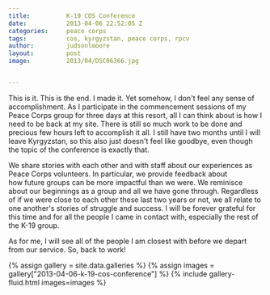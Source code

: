 ```yaml
---
title:			K-19 COS Conference
date:			2013-04-06 22:52:05 Z
categories:		peace corps
tags:			cos, kyrgyzstan, peace corps, rpcv
author:			judsonlmoore
layout:			post
image:			2013/04/DSC06366.jpg


---
```


This is it. This is the end. I made it. Yet somehow, I don't feel any sense of accomplishment. As I participate in the commencement sessions of my Peace Corps group for three days at this resort, all I can think about is how I need to be back at my site. There is still so much work to be done and precious few hours left to accomplish it all. I still have two months until I will leave Kyrgyzstan, so this also just doesn't feel like goodbye, even though the topic of the conference is exactly that.

We share stories with each other and with staff about our experiences as Peace Corps volunteers. In particular, we provide feedback about how future groups can be more impactful than we were. We reminisce about our beginnings as a group and all we have gone through. Regardless of if we were close to each other these last two years or not, we all relate to one another's stories of struggle and success. I will be forever grateful for this time and for all the people I came in contact with, especially the rest of the K-19 group.

As for me, I will see all of the people I am closest with before we depart from our service. So, back to work!

{% assign gallery = site.data.galleries %}
{% assign images = gallery["2013-04-06-k-19-cos-conference"] %}
{% include gallery-fluid.html images=images %}
